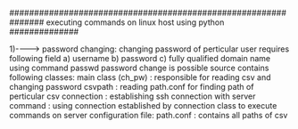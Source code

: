 ############################################################### executing commands on linux host using python ##############

1)----> password changing:
			changing password of perticular user requires following field 
				a) username
				b) password
				c) fully qualified domain name
			using command passwd password change is possible
			source contains following classes:
			  main class (ch_pw) : responsible for reading csv and changing password
			  csvpath  : 	reading path.conf for finding path of perticular csv
			  connection :  establishing ssh connection with server
			  command :  using connection established by connection class to execute commands on server
			configuration file:
			path.conf : contains all paths of csv  
